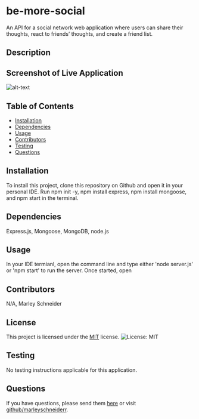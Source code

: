 # be-more-social
An API for a social network web application where users can share their thoughts, react to friends’ thoughts, and create a friend list.

## Description


## Screenshot of Live Application
![alt-text](./images/.png)

## Table of Contents
* [Installation](#installation)
* [Dependencies](#dependencies)
* [Usage](#usage)
* [Contributors](#contributors)
* [Testing](#testing)
* [Questions](#questions)

## Installation
To install this project, clone this repository on Github and open it in your personal IDE. Run npm init -y, npm install express, npm install mongoose, and npm start in the terminal.

## Dependencies 
Express.js, Mongoose, MongoDB, node.js

## Usage
In your IDE termianl, open the command line and type either 'node server.js' or 'npm start' to run the server. Once started, open 

## Contributors 
N/A, Marley Schneider

## License

This project is licensed under the [MIT](https://opensource.org/license/mit/) license. ![License: MIT](https://img.shields.io/badge/License-MIT-green.svg)

## Testing
No testing instructions applicable for this application.

## Questions
If you have questions, please send them [here](mailto:marleysue@gmail.com?subject=[GitHub]%20Dev%20Connect) or visit [github/marleyschneiderr](https://github.com/marleyschneiderr).
